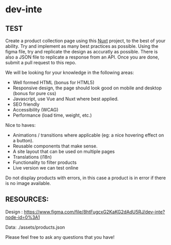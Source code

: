 # dev-inte
## TEST

Create a product collection page using this <a href="https.nuxtjs.org">Nuxt</a> project, to the best of your ability. Try and implement as many best practices as possible. Using the figma file, try and replicate the design as accuratly as possible. There is also a JSON file to replicate a response from an API. Once you are done, submit a pull request to this repo.

We will be looking for your knowledge in the following areas:
- Well formed HTML (bonus for HTML5)
- Responsive design, the page should look good on mobile and desktop (bonus for pure css)
- Javascript, use Vue and Nuxt where best applied.
- SEO friendly
- Accessibility (WCAG)
- Performance (load time, weight, etc.)

Nice to haves:
- Animations / transitions where applicable (eg: a nice hovering effect on a button).
- Reusable components that make sense.
- A site layout that can be used on multiple pages
- Translations (i18n)
- Functionality to filter products
- Live version we can test online

Do not display products with errors, in this case a product is in error if there is no image available.

## RESOURCES:

Design : https://www.figma.com/file/8htFugcxG2KaKG2dAdU5RJ/dev-inte?node-id=0%3A1

Data: ./assets/products.json

Please feel free to ask any questions that you have!
